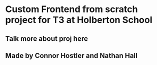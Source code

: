# Custom Frontend from scratch project for T3 at Holberton School
## Talk more about proj here

## Made by Connor Hostler and Nathan Hall
